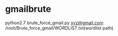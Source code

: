 # gmailbrute
python2.7 brute_force_gmail.py xyz@gmail.com /root/Brute_force_gmail/WORDLIST.txt(wordlist path)


